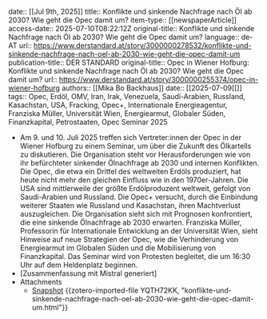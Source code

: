 date:: [[Jul 9th, 2025]]
title:: Konflikte und sinkende Nachfrage nach Öl ab 2030? Wie geht die Opec damit um?
item-type:: [[newspaperArticle]]
access-date:: 2025-07-10T08:22:12Z
original-title:: Konflikte und sinkende Nachfrage nach Öl ab 2030? Wie geht die Opec damit um?
language:: de-AT
url:: https://www.derstandard.at/story/3000000278532/konflikte-und-sinkende-nachfrage-nach-oel-ab-2030-wie-geht-die-opec-damit-um
publication-title:: DER STANDARD
original-title:: Opec in Wiener Hofburg: Konflikte und sinkende Nachfrage nach Öl ab 2030? Wie geht die Opec damit um?
url:: https://www.derstandard.at/story/3000000255374/opec-in-wiener-hofburg
authors:: [[Mika Bo Backhaus]]
date:: [[2025-07-09[[]]
tags:: Opec, Erdöl, OMV, Iran, Irak, Venezuela, Saudi-Arabien, Russland, Kasachstan, USA, Fracking, Opec+, Internationale Energieagentur, Franziska Müller, Universität Wien, Energiearmut, Globaler Süden, Finanzkapital, Petrostaaten, Opec Seminar 2025

- Am 9. und 10. Juli 2025 treffen sich Vertreter:innen der Opec in der Wiener Hofburg zu einem Seminar, um über die Zukunft des Ölkartells zu diskutieren. Die Organisation steht vor Herausforderungen wie von ihr befürchteter sinkender Ölnachfrage ab 2030 und internen Konflikten. Die Opec, die etwa ein Drittel des weltweiten Erdöls produziert, hat heute nicht mehr den gleichen Einfluss wie in den 1970er-Jahren. Die USA sind mittlerweile der größte Erdölproduzent weltweit, gefolgt von Saudi-Arabien und Russland. Die Opec+ versucht, durch die Einbindung weiterer Staaten wie Russland und Kasachstan, ihren Machtverlust auszugleichen. Die Organisation sieht sich mit Prognosen konfrontiert, die eine sinkende Ölnachfrage ab 2030 erwarten. Franziska Müller, Professorin für Internationale Entwicklung an der Universität Wien, sieht Hinweise auf neue Strategien der Opec, wie die Verhinderung von Energiearmut im Globalen Süden und die Mobilisierung von Finanzkapital. Das Seminar wird von Protesten begleitet, die um 16:30 Uhr auf dem Heldenplatz beginnen.
- [Zusammenfassung mit Mistral generiert]
- Attachments
	- [Snapshot](https://www.derstandard.at/story/3000000278532/konflikte-und-sinkende-nachfrage-nach-oel-ab-2030-wie-geht-die-opec-damit-um) {{zotero-imported-file YQTH72KK, "konflikte-und-sinkende-nachfrage-nach-oel-ab-2030-wie-geht-die-opec-damit-um.html"}}